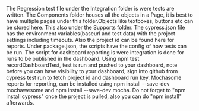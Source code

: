 The Regression test file under the Integration folder is were tests are written. 
The Components folder houses all the objects in a Page, it is best to have multiple pages under this folder.Objects like textboxes, buttons etc can be stored here. This also under the Supports folder. 
The cypress.json file has the environment variables(baseurl  and test data) with the project settings including timeouts. Also the project id can be found here for reports.
 Under package.json, the scripts have the config of how tests can be run. The script for dashboard reporting is were integration is done for runs to be published in the dashboard. Using npm test recordDashboardTest, test is run and pushed to your dashboard, note before you can have visibility to your dashboard, sign into github from cypress test run to fetch project id and dashboard run key.
  Mochasome reports for reporting, can be installed using npm install --save-dev mochawesome and npm install --save-dev mocha. Do not forget to "npm install cypress" once the project is pulled, also you can do "npm install" afterwards.

